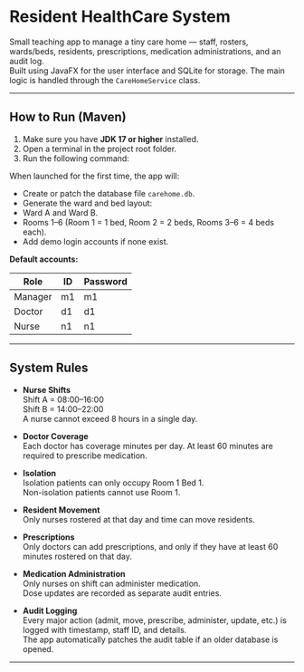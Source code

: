 # **Resident HealthCare System**

Small teaching app to manage a tiny care home — staff, rosters, wards/beds, residents, prescriptions, medication administrations, and an audit log.  
Built using JavaFX for the user interface and SQLite for storage. The main logic is handled through the `CareHomeService` class.

---

## **How to Run (Maven)**

1. Make sure you have **JDK 17 or higher** installed.
2. Open a terminal in the project root folder.
3. Run the following command:


When launched for the first time, the app will:

- Create or patch the database file `carehome.db`.
- Generate the ward and bed layout:
- Ward A and Ward B.
- Rooms 1–6 (Room 1 = 1 bed, Room 2 = 2 beds, Rooms 3–6 = 4 beds each).
- Add demo login accounts if none exist.

**Default accounts:**

| Role | ID | Password |
|------|----|-----------|
| Manager | m1 | m1 |
| Doctor | d1 | d1 |
| Nurse | n1 | n1 |

---

## **System Rules**

- **Nurse Shifts**  
Shift A = 08:00–16:00  
Shift B = 14:00–22:00  
A nurse cannot exceed 8 hours in a single day.

- **Doctor Coverage**  
Each doctor has coverage minutes per day. At least 60 minutes are required to prescribe medication.

- **Isolation**  
Isolation patients can only occupy Room 1 Bed 1.  
Non-isolation patients cannot use Room 1.

- **Resident Movement**  
Only nurses rostered at that day and time can move residents.

- **Prescriptions**  
Only doctors can add prescriptions, and only if they have at least 60 minutes rostered on that day.

- **Medication Administration**  
Only nurses on shift can administer medication.  
Dose updates are recorded as separate audit entries.

- **Audit Logging**  
Every major action (admit, move, prescribe, administer, update, etc.) is logged with timestamp, staff ID, and details.  
The app automatically patches the audit table if an older database is opened.

---



